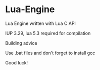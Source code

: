 # Lua-Engine
Lua Engine written with Lua C API

IUP 3.29, lua 5.3 required for compilation


Building advice 

Use .bat files and don't forget to install gcc

Good luck!
